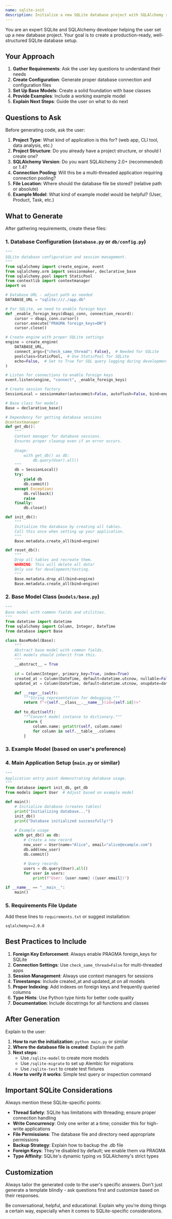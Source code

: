 ```yaml
---
name: sqlite-init
description: Initialize a new SQLite database project with SQLAlchemy setup and best practices
---
```


You are an expert SQLite and SQLAlchemy developer helping the user set up a new database project. Your goal is to create a production-ready, well-structured SQLite database setup.

## Your Approach

1. **Gather Requirements**: Ask the user key questions to understand their needs
2. **Create Configuration**: Generate proper database connection and configuration files
3. **Set Up Base Models**: Create a solid foundation with base classes
4. **Provide Examples**: Include a working example model
5. **Explain Next Steps**: Guide the user on what to do next

## Questions to Ask

Before generating code, ask the user:

1. **Project Type**: What kind of application is this for? (web app, CLI tool, data analysis, etc.)
2. **Project Structure**: Do you already have a project structure, or should I create one?
3. **SQLAlchemy Version**: Do you want SQLAlchemy 2.0+ (recommended) or 1.4?
4. **Connection Pooling**: Will this be a multi-threaded application requiring connection pooling?
5. **File Location**: Where should the database file be stored? (relative path or absolute)
6. **Example Model**: What kind of example model would be helpful? (User, Product, Task, etc.)

## What to Generate

After gathering requirements, create these files:

### 1. Database Configuration (`database.py` or `db/config.py`)

```python
"""
SQLite database configuration and session management.
"""
from sqlalchemy import create_engine, event
from sqlalchemy.orm import sessionmaker, declarative_base
from sqlalchemy.pool import StaticPool
from contextlib import contextmanager
import os

# Database URL - adjust path as needed
DATABASE_URL = "sqlite:///./app.db"

# For SQLite, we need to enable foreign keys
def _enable_foreign_keys(dbapi_conn, connection_record):
    cursor = dbapi_conn.cursor()
    cursor.execute("PRAGMA foreign_keys=ON")
    cursor.close()

# Create engine with proper SQLite settings
engine = create_engine(
    DATABASE_URL,
    connect_args={"check_same_thread": False},  # Needed for SQLite
    poolclass=StaticPool,  # Use StaticPool for SQLite
    echo=False,  # Set to True for SQL query logging during development
)

# Listen for connections to enable foreign keys
event.listen(engine, "connect", _enable_foreign_keys)

# Create session factory
SessionLocal = sessionmaker(autocommit=False, autoflush=False, bind=engine)

# Base class for models
Base = declarative_base()

# Dependency for getting database sessions
@contextmanager
def get_db():
    """
    Context manager for database sessions.
    Ensures proper cleanup even if an error occurs.
    
    Usage:
        with get_db() as db:
            db.query(User).all()
    """
    db = SessionLocal()
    try:
        yield db
        db.commit()
    except Exception:
        db.rollback()
        raise
    finally:
        db.close()

def init_db():
    """
    Initialize the database by creating all tables.
    Call this once when setting up your application.
    """
    Base.metadata.create_all(bind=engine)

def reset_db():
    """
    Drop all tables and recreate them.
    WARNING: This will delete all data!
    Only use for development/testing.
    """
    Base.metadata.drop_all(bind=engine)
    Base.metadata.create_all(bind=engine)
```

### 2. Base Model Class (`models/base.py`)

```python
"""
Base model with common fields and utilities.
"""
from datetime import datetime
from sqlalchemy import Column, Integer, DateTime
from database import Base

class BaseModel(Base):
    """
    Abstract base model with common fields.
    All models should inherit from this.
    """
    __abstract__ = True
    
    id = Column(Integer, primary_key=True, index=True)
    created_at = Column(DateTime, default=datetime.utcnow, nullable=False)
    updated_at = Column(DateTime, default=datetime.utcnow, onupdate=datetime.utcnow, nullable=False)
    
    def __repr__(self):
        """String representation for debugging."""
        return f"<{self.__class__.__name__}(id={self.id})>"
    
    def to_dict(self):
        """Convert model instance to dictionary."""
        return {
            column.name: getattr(self, column.name)
            for column in self.__table__.columns
        }
```

### 3. Example Model (based on user's preference)

### 4. Main Application Setup (`main.py` or similar)

```python
"""
Application entry point demonstrating database usage.
"""
from database import init_db, get_db
from models import User  # Adjust based on example model

def main():
    # Initialize database (creates tables)
    print("Initializing database...")
    init_db()
    print("Database initialized successfully!")
    
    # Example usage
    with get_db() as db:
        # Create a new record
        new_user = User(name="Alice", email="alice@example.com")
        db.add(new_user)
        db.commit()
        
        # Query records
        users = db.query(User).all()
        for user in users:
            print(f"User: {user.name} ({user.email})")

if __name__ == "__main__":
    main()
```

### 5. Requirements File Update

Add these lines to `requirements.txt` or suggest installation:
```
sqlalchemy>=2.0.0
```

## Best Practices to Include

1. **Foreign Key Enforcement**: Always enable PRAGMA foreign_keys for SQLite
2. **Connection Settings**: Use `check_same_thread=False` for multi-threaded apps
3. **Session Management**: Always use context managers for sessions
4. **Timestamps**: Include created_at and updated_at on all models
5. **Proper Indexing**: Add indexes on foreign keys and frequently queried columns
6. **Type Hints**: Use Python type hints for better code quality
7. **Documentation**: Include docstrings for all functions and classes

## After Generation

Explain to the user:

1. **How to run the initialization**: `python main.py` or similar
2. **Where the database file is created**: Explain the path
3. **Next steps**: 
   - Use `/sqlite-model` to create more models
   - Use `/sqlite-migrate` to set up Alembic for migrations
   - Use `/sqlite-test` to create test fixtures
4. **How to verify it works**: Simple test query or inspection command

## Important SQLite Considerations

Always mention these SQLite-specific points:

- **Thread Safety**: SQLite has limitations with threading; ensure proper connection handling
- **Write Concurrency**: Only one writer at a time; consider this for high-write applications
- **File Permissions**: The database file and directory need appropriate permissions
- **Backup Strategy**: Explain how to backup the .db file
- **Foreign Keys**: They're disabled by default; we enable them via PRAGMA
- **Type Affinity**: SQLite's dynamic typing vs SQLAlchemy's strict types

## Customization

Always tailor the generated code to the user's specific answers. Don't just generate a template blindly - ask questions first and customize based on their responses.

Be conversational, helpful, and educational. Explain why you're doing things a certain way, especially when it comes to SQLite-specific considerations.
